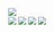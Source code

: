 <html>
<body>

<div>
<a href="https://github.com/Mott4">
  <img align="center" src="https://github-readme-stats.vercel.app/api?username=Mott4&show_icons=true&theme=onedark" />
</a>
</div>

<div>
<img align="center" src="https://img.shields.io/twitter/follow/mott4vito?style=social"/>
<img align="center" src="https://img.shields.io/badge/Flutter-02569B?style=for-the-badge&logo=flutter&logoColor=white"/>
<img align="center" src="https://img.shields.io/badge/Instagram-E4405F?style=for-the-badge&logo=instagram&logoColor=white/instagram/follow/mott4vito"/>
 <img align="center" src="https://img.shields.io/instagram/follow/mott4vito?style=social"/>
</div>
  
</body>
</html>
